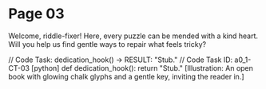 # Page 03


Welcome, riddle-fixer! Here, every puzzle can be mended with a kind heart.
Will you help us find gentle ways to repair what feels tricky?

// Code Task: dedication_hook() → RESULT: "Stub."
// Code Task ID: a0_1-CT-03
[python]
def dedication_hook():
    return "Stub."
[Illustration: An open book with glowing chalk glyphs and a gentle key, inviting the reader in.]
